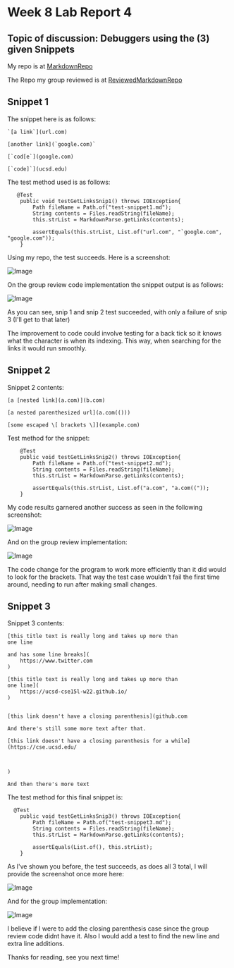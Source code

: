 # Week 8 Lab Report 4

## Topic of discussion: Debuggers using the (3) given Snippets

My repo is at [MarkdownRepo](https://github.com/robrodrig/markdown-parse)

The Repo my group reviewed is at [ReviewedMarkdownRepo](https://github.com/xis004/markdown-parse)

## Snippet 1

The snippet here is as follows:

```
`[a link`](url.com)

[another link](`google.com)`

[`cod[e`](google.com)

[`code]`](ucsd.edu)
```

The test method used is as follows:
```
   @Test
    public void testGetLinksSnip1() throws IOException{
        Path fileName = Path.of("test-snippet1.md");
        String contents = Files.readString(fileName);
        this.strList = MarkdownParse.getLinks(contents);

        assertEquals(this.strList, List.of("url.com", "`google.com", "google.com"));
    }
```

Using my repo, the test succeeds. Here is a screenshot:

![Image](./screenshots/code-markdownParse-snippet123-testpass-myrepo.PNG)

On the group review code implementation the snippet output is as follows:

![Image](./screenshots/groupreviewsnipresult.PNG)

As you can see, snip 1 and snip 2 test succeeded, with only a failure of snip 3 (I'll get to that later)

The improvement to code could involve testing for a back tick so it knows what the character is when its indexing. This way, when searching for the links it would run smoothly.

## Snippet 2

Snippet 2 contents:

```
[a [nested link](a.com)](b.com)

[a nested parenthesized url](a.com(()))

[some escaped \[ brackets \]](example.com)
```

Test method for the snippet: 

```
    @Test
    public void testGetLinksSnip2() throws IOException{
        Path fileName = Path.of("test-snippet2.md");
        String contents = Files.readString(fileName);
        this.strList = MarkdownParse.getLinks(contents);

        assertEquals(this.strList, List.of("a.com", "a.com(("));
    }
```

My code results garnered another success as seen in the following screenshot:

![Image](./screenshots/code-markdownParse-snippet123-testpass-myrepo.PNG)

And on the group review implementation:

![Image](./screenshots/groupreviewsnipresult.PNG)

The code change for the program to work more efficiently than it did would to look for the brackets. That way the test case wouldn't fail the first time around, needing to run after making small changes.

## Snippet 3

Snippet 3 contents:

```
[this title text is really long and takes up more than 
one line

and has some line breaks](
    https://www.twitter.com
)

[this title text is really long and takes up more than 
one line](
    https://ucsd-cse15l-w22.github.io/
)


[this link doesn't have a closing parenthesis](github.com

And there's still some more text after that.

[this link doesn't have a closing parenthesis for a while](https://cse.ucsd.edu/



)

And then there's more text
```

The test method for this final snippet is:

```
  @Test
    public void testGetLinksSnip3() throws IOException{
        Path fileName = Path.of("test-snippet3.md");
        String contents = Files.readString(fileName);
        this.strList = MarkdownParse.getLinks(contents);

        assertEquals(List.of(), this.strList);
    }
```

As I've shown you before, the test succeeds, as does all 3 total, I will provide the screenshot once more here:

![Image](./screenshots/code-markdownParse-snippet123-testpass-myrepo.PNG)

And for the group implementation:

![Image](./screenshots/groupreviewsnipresult.PNG)

I believe if I were to add the closing parenthesis case since the group review code didnt have it. Also I would add a test to find the new line and extra line additions.

Thanks for reading, see you next time!